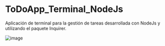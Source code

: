 # ToDoApp_Terminal_NodeJs

Aplicación de terminal para la gestión de tareas desarrollada con NodeJs y utilizando el 
paquete Inquirer.

![image](https://user-images.githubusercontent.com/49110761/144684719-48be643f-63cb-4bbb-a9db-936b21357929.png)
